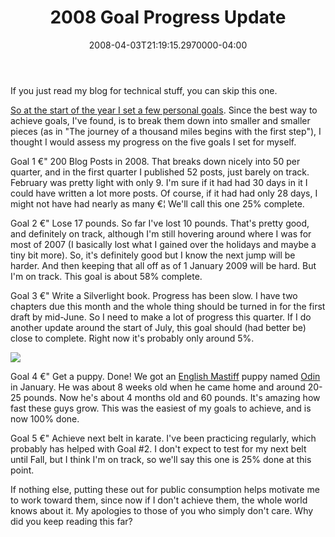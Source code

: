 ﻿---
title: 2008 Goal Progress Update
date: "2008-04-03T21:19:15.2970000-04:00"
description: If you just read my blog for technical stuff, you can skip this
featuredImage: /img/default-post-image.jpg
---

If you just read my blog for technical stuff, you can skip this one.

[So at the start of the year I set a few personal goals](http://aspadvice.com/blogs/ssmith/archive/2008/01/03/Some-2008-Goals.aspx). Since the best way to achieve goals, I've found, is to break them down into smaller and smaller pieces (as in "The journey of a thousand miles begins with the first step"), I thought I would assess my progress on the five goals I set for myself.

Goal 1 €" 200 Blog Posts in 2008. That breaks down nicely into 50 per quarter, and in the first quarter I published 52 posts, just barely on track. February was pretty light with only 9. I'm sure if it had had 30 days in it I could have written a lot more posts. Of course, if it had had only 28 days, I might not have had nearly as many €¦ We'll call this one 25% complete.

Goal 2 €" Lose 17 pounds. So far I've lost 10 pounds. That's pretty good, and definitely on track, although I'm still hovering around where I was for most of 2007 (I basically lost what I gained over the holidays and maybe a tiny bit more). So, it's definitely good but I know the next jump will be harder. And then keeping that all off as of 1 January 2009 will be hard. But I'm on track. This goal is about 58% complete.

Goal 3 €" Write a Silverlight book. Progress has been slow. I have two chapters due this month and the whole thing should be turned in for the first draft by mid-June. So I need to make a lot of progress this quarter. If I do another update around the start of July, this goal should (had better be) close to complete. Right now it's probably only around 5%.

![](/img/puppy-3.jpg)

Goal 4 €" Get a puppy. Done! We got an [English Mastiff](http://en.wikipedia.org/wiki/English_Mastiff) puppy named [Odin](http://flickr.com/photos/lakequincy/tags/odin) in January. He was about 8 weeks old when he came home and around 20-25 pounds. Now he's about 4 months old and 60 pounds. It's amazing how fast these guys grow. This was the easiest of my goals to achieve, and is now 100% done.

Goal 5 €" Achieve next belt in karate. I've been practicing regularly, which probably has helped with Goal #2. I don't expect to test for my next belt until Fall, but I think I'm on track, so we'll say this one is 25% done at this point.

If nothing else, putting these out for public consumption helps motivate me to work toward them, since now if I don't achieve them, the whole world knows about it. My apologies to those of you who simply don't care. Why did you keep reading this far?

